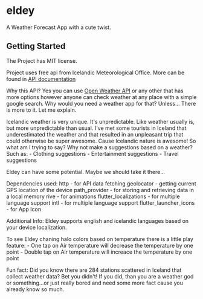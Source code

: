 # eldey

A Weather Forecast App with a cute twist.

## Getting Started

The Project has MIT license. 

Project uses free api from Icelandic Meteorological Office.
More can be found in [API documentation](https://docs.apis.is/#endpoint-weather)

Why this API?
Yes you can use [Open Weather API](https://openweathermap.org/) or any other that has more options
however anyone can check weather at any place with a simple google search.
Why would you need a weather app for that?
Unless...
There is more to it. Let me explain.

Icelandic weather is very unique. It's unpredictable. Like weather usually is, but more unpredictable than usual.
I've met some tourists in Iceland that underestimated the weather and that resulted in an unpleasant trip that could
otherwise be super awesome. Cause Icelandic nature is awesome!
So what am I trying to say? Why not make a suggestions based on a weather?
Such as:
    - Clothing suggestions
    - Entertainment suggestions
    - Travel suggestions

Eldey can have some potential. Maybe we should take it there...

Dependencies used:
  http - for API data fetching
  geolocator - getting current GPS location of the device
  path_provider - for storing and retrieving data in a local memory
  rive - for animations
  flutter_localizations - for multiple language support
  intl - for multiple language support
  flutter_launcher_icons - for App Icon

Additional Info:
Eldey supports english and icelandic languages based on your device localization.

To see Eldey chaning halo colors based on temperature there is a little play feature:
    - One tap on Air temperature will decrease the temperature by one point
    - Double tap on Air temperature will increace the temperature by one point

Fun fact: 
Did you know there are 284 stations scattered in Iceland that collect weather data? Bet you didn't!
If you did, than you are a weather god or something...or just really bored and need some more fact cause you already
know so much.
